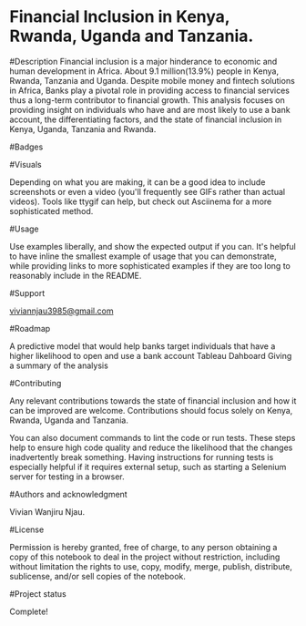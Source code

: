 # Financial Inclusion in Kenya, Rwanda, Uganda and Tanzania.

#Description
Financial inclusion is a major hinderance to economic and human development in Africa. About 9.1 million(13.9%) people in Kenya, Rwanda, Tanzania and Uganda. Despite mobile money and fintech solutions in Africa, Banks play a pivotal role in providing access to financial services thus a long-term contributor to financial growth. This analysis focuses on providing insight on individuals who have and are most likely to use a bank account, the differentiating factors,  and the state of financial inclusion in Kenya, Uganda, Tanzania and Rwanda.

#Badges

#Visuals

Depending on what you are making, it can be a good idea to include screenshots or even a video (you'll frequently see GIFs rather than actual videos). Tools like ttygif can help, but check out Asciinema for a more sophisticated method.

#Usage

Use examples liberally, and show the expected output if you can. It's helpful to have inline the smallest example of usage that you can demonstrate, while providing links to more sophisticated examples if they are too long to reasonably include in the README.

#Support

viviannjau3985@gmail.com

#Roadmap

A predictive model that would help banks target individuals that have a higher likelihood to open and use a bank account
Tableau Dahboard Giving a summary of the analysis


#Contributing

Any relevant contributions towards the state of financial inclusion and how it can be improved are welcome. Contributions should focus solely on Kenya, Rwanda, Uganda and Tanzania.

You can also document commands to lint the code or run tests. These steps help to ensure high code quality and reduce the likelihood that the changes inadvertently break something. Having instructions for running tests is especially helpful if it requires external setup, such as starting a Selenium server for testing in a browser.

#Authors and acknowledgment

Vivian Wanjiru Njau.

#License

Permission is hereby granted, free of charge, to any person obtaining a copy of this notebook to deal in the project without 
restriction, including without limitation the rights to use, copy, modify, merge, publish, distribute, sublicense, and/or sell
copies of the notebook.

#Project status

Complete!
